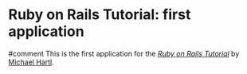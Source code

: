 # Ruby on Rails Tutorial: first application
#comment
This is the first application for the
[*Ruby on Rails Tutorial*](http://railstutorial.org/)
by [Michael Hartl](http://michaelhartl.com/).
